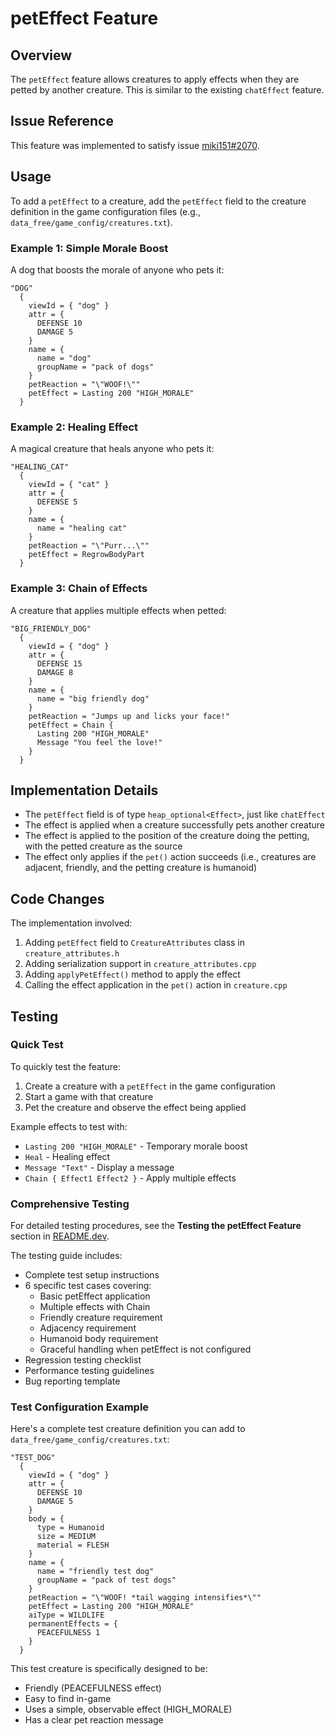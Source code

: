 # petEffect Feature

## Overview
The `petEffect` feature allows creatures to apply effects when they are petted by another creature. This is similar to the existing `chatEffect` feature.

## Issue Reference
This feature was implemented to satisfy issue [miki151#2070](https://github.com/miki151/keeperrl/issues/2070).

## Usage

To add a `petEffect` to a creature, add the `petEffect` field to the creature definition in the game configuration files (e.g., `data_free/game_config/creatures.txt`).

### Example 1: Simple Morale Boost

A dog that boosts the morale of anyone who pets it:

```
"DOG"
  {
    viewId = { "dog" }
    attr = {
      DEFENSE 10
      DAMAGE 5
    }
    name = {
      name = "dog"
      groupName = "pack of dogs"
    }
    petReaction = "\"WOOF!\""
    petEffect = Lasting 200 "HIGH_MORALE"
  }
```

### Example 2: Healing Effect

A magical creature that heals anyone who pets it:

```
"HEALING_CAT"
  {
    viewId = { "cat" }
    attr = {
      DEFENSE 5
    }
    name = {
      name = "healing cat"
    }
    petReaction = "\"Purr...\""
    petEffect = RegrowBodyPart
  }
```

### Example 3: Chain of Effects

A creature that applies multiple effects when petted:

```
"BIG_FRIENDLY_DOG"
  {
    viewId = { "dog" }
    attr = {
      DEFENSE 15
      DAMAGE 8
    }
    name = {
      name = "big friendly dog"
    }
    petReaction = "Jumps up and licks your face!"
    petEffect = Chain {
      Lasting 200 "HIGH_MORALE"
      Message "You feel the love!"
    }
  }
```

## Implementation Details

- The `petEffect` field is of type `heap_optional<Effect>`, just like `chatEffect`
- The effect is applied when a creature successfully pets another creature
- The effect is applied to the position of the creature doing the petting, with the petted creature as the source
- The effect only applies if the `pet()` action succeeds (i.e., creatures are adjacent, friendly, and the petting creature is humanoid)

## Code Changes

The implementation involved:
1. Adding `petEffect` field to `CreatureAttributes` class in `creature_attributes.h`
2. Adding serialization support in `creature_attributes.cpp`
3. Adding `applyPetEffect()` method to apply the effect
4. Calling the effect application in the `pet()` action in `creature.cpp`

## Testing

### Quick Test

To quickly test the feature:
1. Create a creature with a `petEffect` in the game configuration
2. Start a game with that creature
3. Pet the creature and observe the effect being applied

Example effects to test with:
- `Lasting 200 "HIGH_MORALE"` - Temporary morale boost
- `Heal` - Healing effect
- `Message "Text"` - Display a message
- `Chain { Effect1 Effect2 }` - Apply multiple effects

### Comprehensive Testing

For detailed testing procedures, see the **Testing the petEffect Feature** section in [README.dev](README.dev).

The testing guide includes:
- Complete test setup instructions
- 6 specific test cases covering:
  - Basic petEffect application
  - Multiple effects with Chain
  - Friendly creature requirement
  - Adjacency requirement
  - Humanoid body requirement
  - Graceful handling when petEffect is not configured
- Regression testing checklist
- Performance testing guidelines
- Bug reporting template

### Test Configuration Example

Here's a complete test creature definition you can add to `data_free/game_config/creatures.txt`:

```
"TEST_DOG"
  {
    viewId = { "dog" }
    attr = {
      DEFENSE 10
      DAMAGE 5
    }
    body = {
      type = Humanoid
      size = MEDIUM
      material = FLESH
    }
    name = {
      name = "friendly test dog"
      groupName = "pack of test dogs"
    }
    petReaction = "\"WOOF! *tail wagging intensifies*\""
    petEffect = Lasting 200 "HIGH_MORALE"
    aiType = WILDLIFE
    permanentEffects = {
      PEACEFULNESS 1
    }
  }
```

This test creature is specifically designed to be:
- Friendly (PEACEFULNESS effect)
- Easy to find in-game
- Uses a simple, observable effect (HIGH_MORALE)
- Has a clear pet reaction message
